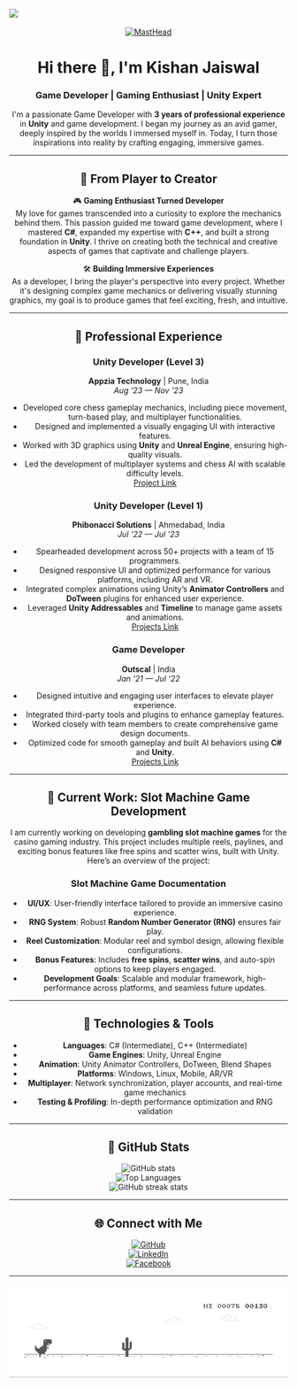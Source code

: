 ![](https://hit.yhype.me/github/profile?user_id=77713888)

<div align="center">

[![MastHead](workflow/KishanYoutubeBanner(1).png)](https://jaiswalkishan628.wixsite.com/kishanjaiswal-site)

# Hi there 👋, I'm Kishan Jaiswal  
### Game Developer | Gaming Enthusiast | Unity Expert

I'm a passionate Game Developer with **3 years of professional experience** in **Unity** and game development. I began my journey as an avid gamer, deeply inspired by the worlds I immersed myself in. Today, I turn those inspirations into reality by crafting engaging, immersive games.

---

## 🚀 From Player to Creator

🎮 **Gaming Enthusiast Turned Developer**  
My love for games transcended into a curiosity to explore the mechanics behind them. This passion guided me toward game development, where I mastered **C#**, expanded my expertise with **C++**, and built a strong foundation in **Unity**. I thrive on creating both the technical and creative aspects of games that captivate and challenge players.

🛠 **Building Immersive Experiences**  
As a developer, I bring the player's perspective into every project. Whether it's designing complex game mechanics or delivering visually stunning graphics, my goal is to produce games that feel exciting, fresh, and intuitive.

---

## 💼 Professional Experience

### **Unity Developer (Level 3)**  
**Appzia Technology** | Pune, India  
*Aug '23 — Nov '23*  
- Developed core chess gameplay mechanics, including piece movement, turn-based play, and multiplayer functionalities.
- Designed and implemented a visually engaging UI with interactive features.
- Worked with 3D graphics using **Unity** and **Unreal Engine**, ensuring high-quality visuals.
- Led the development of multiplayer systems and chess AI with scalable difficulty levels.  
[Project Link](https://www.appziatech.com/)

### **Unity Developer (Level 1)**  
**Phibonacci Solutions** | Ahmedabad, India  
*Jul '22 — Jul '23*  
- Spearheaded development across 50+ projects with a team of 15 programmers.
- Designed responsive UI and optimized performance for various platforms, including AR and VR.
- Integrated complex animations using Unity’s **Animator Controllers** and **DoTween** plugins for enhanced user experience.
- Leveraged **Unity Addressables** and **Timeline** to manage game assets and animations.  
[Projects Link](https://demo.phibonacci.com/)

### **Game Developer**  
**Outscal** | India  
*Jan '21 — Jul '22*  
- Designed intuitive and engaging user interfaces to elevate player experience.
- Integrated third-party tools and plugins to enhance gameplay features.
- Worked closely with team members to create comprehensive game design documents.
- Optimized code for smooth gameplay and built AI behaviors using **C#** and **Unity**.  
[Projects Link](https://outscal.com/)

---

## 🎰 Current Work: Slot Machine Game Development

I am currently working on developing **gambling slot machine games** for the casino gaming industry. This project includes multiple reels, paylines, and exciting bonus features like free spins and scatter wins, built with Unity. Here’s an overview of the project:

### **Slot Machine Game Documentation**  
- **UI/UX**: User-friendly interface tailored to provide an immersive casino experience.
- **RNG System**: Robust **Random Number Generator (RNG)** ensures fair play.
- **Reel Customization**: Modular reel and symbol design, allowing flexible configurations.
- **Bonus Features**: Includes **free spins**, **scatter wins**, and auto-spin options to keep players engaged.
- **Development Goals**: Scalable and modular framework, high-performance across platforms, and seamless future updates.

---

## 🔧 **Technologies & Tools**

- **Languages**: C# (Intermediate), C++ (Intermediate)  
- **Game Engines**: Unity, Unreal Engine  
- **Animation**: Unity Animator Controllers, DoTween, Blend Shapes  
- **Platforms**: Windows, Linux, Mobile, AR/VR  
- **Multiplayer**: Network synchronization, player accounts, and real-time game mechanics  
- **Testing & Profiling**: In-depth performance optimization and RNG validation

---

## 🌟 GitHub Stats  
![GitHub stats](https://github-readme-stats.vercel.app/api?username=kishan831&show_icons=true&theme=dark)  
![Top Languages](https://github-readme-stats.vercel.app/api/top-langs/?username=kishan831&theme=dark)  
![GitHub streak stats](https://github-readme-streak-stats.herokuapp.com/?user=kishan831&theme=dark)  

---

## 🌐 Connect with Me

[<img src='https://cdn.jsdelivr.net/npm/simple-icons@3.0.1/icons/github.svg' alt='GitHub' height='40'>](https://github.com/kishan831)  
[<img src='https://cdn.jsdelivr.net/npm/simple-icons@3.0.1/icons/linkedin.svg' alt='LinkedIn' height='40'>](https://www.linkedin.com/in/kishan-jaiswal-2586a4220/)  
[<img src='https://cdn.jsdelivr.net/npm/simple-icons@3.0.1/icons/facebook.svg' alt='Facebook' height='40'>](https://www.facebook.com/profile.php?id=100029049646884)

---

![Dino](workflow/dino.gif)
